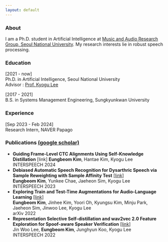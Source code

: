 ```yaml
---
layout: default
---
```

### About
I am a Ph.D. student in Artificial Intelligence at [Music and Audio Research Group, Seoul National University](https://snu-marg.notion.site). My research interests lie in robust speech processing.  
  
### Education
[2021 - now]  
Ph.D. in Artificial Intelligence, Seoul National University  
Advisor : [Prof. Kyogu Lee](https://scholar.google.com/citations?user=Fk4jQFEAAAAJ&hl=en&oi=ao)

[2017 - 2021]  
B.S. in Systems Management Engineering, Sungkyunkwan University  

### Experience
[Sep 2023 - Feb 2024]  
Research Intern, NAVER Papago  

### Publications [(google scholar)](https://scholar.google.com/citations?hl=en&user=nxoqISsAAAAJ)
- **Guiding Frame-Level CTC Alignments Using Self-Knowledge Distillation** [link]
  __Eungbeom Kim__, Hantae Kim, Kyogu Lee  
  INTERSPEECH 2024
- **Debiased Automatic Speech Recognition for Dysarthric Speech via Sample Reweighting with Sample Affinity Test** [[link]](https://arxiv.org/abs/2305.13108)  
  __Eungbeom Kim__, Yunkee Chae, Jaeheon Sim, Kyogu Lee  
  INTERSPEECH 2023
- **Exploring Train and Test-Time Augmentations for Audio-Language Learning** [[link]](https://arxiv.org/abs/2210.17143)  
  __Eungbeom Kim__, Jinhee Kim, Yoori Oh, Kyungsu Kim, Minju Park, Jaeheon Sim, Jinwoo Lee, Kyogu Lee  
  arXiv 2022
- **Representation Selective Self-distillation and wav2vec 2.0 Feature Exploration for Spoof-aware Speaker Verification** [[link]](https://arxiv.org/abs/2204.02639)  
  Jin Woo Lee, __Eungbeom Kim__, Junghyun Koo, Kyogu Lee  
  INTERSPEECH 2022



